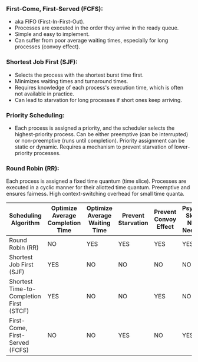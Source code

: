 ### First-Come, First-Served (FCFS):
- aka FIFO (First-In-First-Out).
- Processes are executed in the order they arrive in the ready queue.
- Simple and easy to implement.
- Can suffer from poor average waiting times, especially for long processes (convoy effect).

### Shortest Job First (SJF):

- Selects the process with the shortest burst time first.
- Minimizes waiting times and turnaround times.
- Requires knowledge of each process's execution time, which is often not available in practice.
- Can lead to starvation for long processes if short ones keep arriving.

### Priority Scheduling:

- Each process is assigned a priority, and the scheduler selects the highest-priority process.
Can be either preemptive (can be interrupted) or non-preemptive (runs until completion).
Priority assignment can be static or dynamic.
Requires a mechanism to prevent starvation of lower-priority processes.

### Round Robin (RR):

Each process is assigned a fixed time quantum (time slice).
Processes are executed in a cyclic manner for their allotted time quantum.
Preemptive and ensures fairness.
High context-switching overhead for small time quanta.


| Scheduling Algorithm                 | Optimize Average Completion Time | Optimize Average Waiting Time | Prevent Starvation | Prevent Convoy Effect | Psychic Skills NOT Needed |
| ----------------------------------- | --------------------------------- | ----------------------------- | ------------------ | --------------------- | --------------------------- |
| Round Robin (RR)                    | NO                          | YES                      | YES                 | YES                    | YES                       |
| Shortest Job First (SJF)            | YES                               | NO                           | NO                | NO                    | NO                        |
| Shortest Time-to-Completion First (STCF) | YES                          | NO                           | NO                | YES                    | NO                        |
| First-Come, First-Served (FCFS)     | NO                              | NO                          | YES                | NO                   | YES                       |
